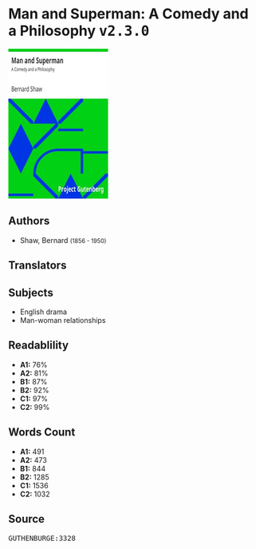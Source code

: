 # Man and Superman: A Comedy and a Philosophy <kbd>v2.3.0</kbd>

![](./cover.medium.jpg "")

## Authors


 - Shaw, Bernard <small>(1856 - 1950)</small>

## Translators



## Subjects


 - English drama
 - Man-woman relationships

## Readablility


 - **A1:** 76%
 - **A2:** 81%
 - **B1:** 87%
 - **B2:** 92%
 - **C1:** 97%
 - **C2:** 99%

## Words Count


 - **A1:** 491
 - **A2:** 473
 - **B1:** 844
 - **B2:** 1285
 - **C1:** 1536
 - **C2:** 1032

## Source


<kbd>GUTHENBURGE:3328</kbd>
